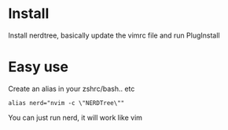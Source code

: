 # Install

Install nerdtree, basically update the vimrc file and run PlugInstall

# Easy use
Create an alias in your zshrc/bash.. etc
```
alias nerd="nvim -c \"NERDTree\""
```
You can just run nerd, it will work like vim
